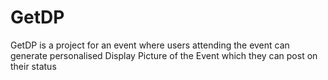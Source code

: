 # GetDP
GetDP is a project for an event where users attending the event can generate personalised Display Picture of the Event which they can post on their status
